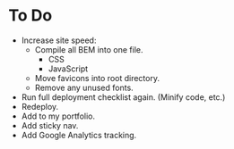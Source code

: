 # To Do

- Increase site speed:
  - Compile all BEM into one file.
    - CSS
    - JavaScript
  - Move favicons into root directory.
  - Remove any unused fonts.
- Run full deployment checklist again. (Minify code, etc.)
- Redeploy.
- Add to my portfolio.
- Add sticky nav.
- Add Google Analytics tracking.